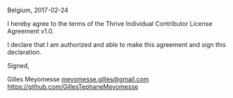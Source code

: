 Belgium, 2017-02-24

I hereby agree to the terms of the Thrive Individual Contributor License
Agreement v1.0.

I declare that I am authorized and able to make this agreement and sign this
declaration.

Signed,

Gilles Meyomesse meyomesse.gilles@gmail.com https://github.com/GillesTephaneMeyomesse
